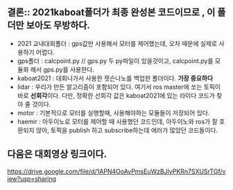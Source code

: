 ## 결론:: 2021kaboat폴더가 최종 완성본 코드이므로 , 이 폴더만 보아도 무방하다.

* 2021 교내대회폴더 : gps값만 사용해서 모터를 제어했는데, 오차 때문에 실제로 사용하기 어렵다.
* gps폴더 : calcpoint.py // gps.py 두 py파일이 있을것이고, calcpoint.py를 모듈화 해서 gps.py를 사용한다.
* kaboat2021 : 대회나가서 사용한 젯슨나노를 백업한 폴더이다. **가장 중요하다** 
* lidar : 우리가 만든 알고리즘이 포함되어 있다. 여기서 ros master에 쏘는 토픽이 바로 **선회각**이다. 다만, 정확한 선회각 값은 kaboat2021에 있는 라이다 코드가 찾아 줄 것이다.  
* motor : 기본적으로 모터를 실행할때, 사용해야하는 모듈들이 저장되어 있다. 
* haemir : 아두이노로 모터를 제어할 때 사용했던 코드인데, 아두이노와 ros가 잘 호환되지 않아, 토픽을 publish 하고 subscribe하는데 에러가 많았던 코드들이다. 


## 다음은 대회영상 링크이다. 
https://drive.google.com/file/d/1APN4OoAvPmsEuWzBJlyPKRn7SXUSrTGf/view?usp=sharing
